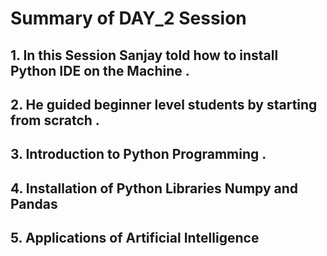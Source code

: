 # Summary of DAY_2 Session
## 1. In this Session Sanjay told how to install Python IDE on the Machine . 
## 2. He guided beginner level students by starting from scratch .
## 3. Introduction to Python Programming .

## 4. Installation of Python Libraries Numpy and Pandas
## 5. Applications of Artificial Intelligence
